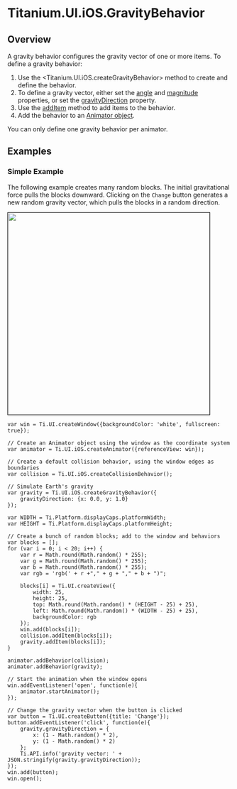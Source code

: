 # Titanium.UI.iOS.GravityBehavior

<ProxySummary/>

## Overview

A gravity behavior configures the gravity vector of one or more items. To define a gravity
behavior:

  1. Use the <Titanium.UI.iOS.createGravityBehavior> method to create and define the behavior.
  2. To define a gravity vector, either set the
     [angle](Titanium.UI.iOS.GravityBehavior.angle) and
     [magnitude](Titanium.UI.iOS.GravityBehavior.magnitude) properties, or set the
     [gravityDirection](Titanium.UI.iOS.GravityBehavior.gravityDirection) property.
  3. Use the [addItem](Titanium.UI.iOS.GravityBehavior.addItem) method to add items to the behavior.
  4. Add the behavior to an [Animator object](Titanium.UI.iOS.Animator).

You can only define one gravity behavior per animator.

## Examples

### Simple Example

The following example creates many random blocks.  The initial gravitational force pulls the
blocks downward. Clicking on the `Change` button generates a new random gravity vector,
which pulls the blocks in a random direction.

<img src="images/animator/gravity.gif" height="455" style="border:1px solid black"/>

    var win = Ti.UI.createWindow({backgroundColor: 'white', fullscreen: true});

    // Create an Animator object using the window as the coordinate system
    var animator = Ti.UI.iOS.createAnimator({referenceView: win});

    // Create a default collision behavior, using the window edges as boundaries
    var collision = Ti.UI.iOS.createCollisionBehavior();

    // Simulate Earth's gravity
    var gravity = Ti.UI.iOS.createGravityBehavior({
        gravityDirection: {x: 0.0, y: 1.0}
    });

    var WIDTH = Ti.Platform.displayCaps.platformWidth;
    var HEIGHT = Ti.Platform.displayCaps.platformHeight;

    // Create a bunch of random blocks; add to the window and behaviors
    var blocks = [];
    for (var i = 0; i < 20; i++) {
        var r = Math.round(Math.random() * 255);
        var g = Math.round(Math.random() * 255);
        var b = Math.round(Math.random() * 255);
        var rgb = 'rgb(' + r +"," + g + "," + b + ")";

        blocks[i] = Ti.UI.createView({
            width: 25,
            height: 25,
            top: Math.round(Math.random() * (HEIGHT - 25) + 25),
            left: Math.round(Math.random() * (WIDTH - 25) + 25),
            backgroundColor: rgb
        });
        win.add(blocks[i]);
        collision.addItem(blocks[i]);
        gravity.addItem(blocks[i]);
    }

    animator.addBehavior(collision);
    animator.addBehavior(gravity);
               
    // Start the animation when the window opens
    win.addEventListener('open', function(e){
        animator.startAnimator();
    });

    // Change the gravity vector when the button is clicked
    var button = Ti.UI.createButton({title: 'Change'});
    button.addEventListener('click', function(e){
        gravity.gravityDirection = {
            x: (1 - Math.random() * 2),
            y: (1 - Math.random() * 2)
        };
        Ti.API.info('gravity vector: ' + JSON.stringify(gravity.gravityDirection));
    });
    win.add(button);
    win.open();

<ApiDocs/>
